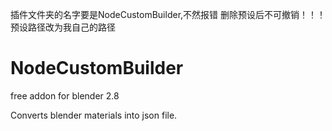 插件文件夹的名字要是NodeCustomBuilder,不然报错
删除预设后不可撤销！！！
预设路径改为我自己的路径

# NodeCustomBuilder
free addon for blender 2.8

Converts blender materials into json file. 
